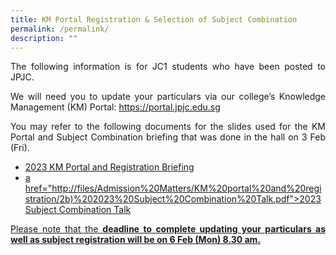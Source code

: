 ```yaml
---
title: KM Portal Registration & Selection of Subject Combination
permalink: /permalink/
description: ""
---
```

<div align=justify>

<p>The following information is for JC1 students who have been posted to JPJC.</P>

<p>We will need you to update your particulars via our college’s Knowledge Management (KM) Portal: <a href="https://portal.jpjc.edu.sg">https://portal.jpjc.edu.sg</a></p>

<p>You may refer to the following documents for the slides used for the KM Portal and Subject Combination briefing that was done in the hall on 3 Feb (Fri).</p>

<p><ul><li><a href="https://cms.isomer.gov.sg/sites/moe-jpjc/media/files/mediaDirectory/files%2FAdmission%20Matters%2FKM%20portal%20and%20registration/editMediaSettings/2a)%202023%20KM%20Portal%20and%20Registration%20Briefing.pdf">2023 KM Portal and Registration Briefing</li>

<li>a href="http://files/Admission%20Matters/KM%20portal%20and%20registration/2b)%202023%20Subject%20Combination%20Talk.pdf">2023 Subject Combination Talk</li></ul></p>

<p>Please note that the <b>deadline to complete updating your particulars as well as subject registration will be on 6 Feb (Mon) 8.30 am.</b>	</p>
</div>